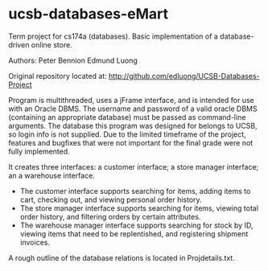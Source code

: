 ucsb-databases-eMart
====================

Term project for cs174a (databases). Basic implementation of a database-driven online store.

Authors:
Peter Bennion
Edmund Luong

Original repository located at: 
http://github.com/edluong/UCSB-Databases-Project

Program is multithreaded, uses a jFrame interface, and is intended for use with an Oracle DBMS. The username and password of a valid oracle DBMS (containing an appropriate database) must be passed as command-line arguments. The database this program was designed for belongs to UCSB, so login info is not supplied. Due to the limited timeframe of the project, features and bugfixes that were not important for the final grade were not fully implemented.

It creates three interfaces: a customer interface; a store manager interface; an a warehouse interface. 
- The customer interface supports searching for items, adding items to cart, checking out, and viewing personal order history. 
- The store manager interface supports searching for items, viewing total order history, and filtering orders by certain attributes.
- The warehouse manager interface supports searching for stock by ID, viewing items that need to be replentished, and registering shipment invoices.

A rough outline of the database relations is located in Projdetails.txt. 
